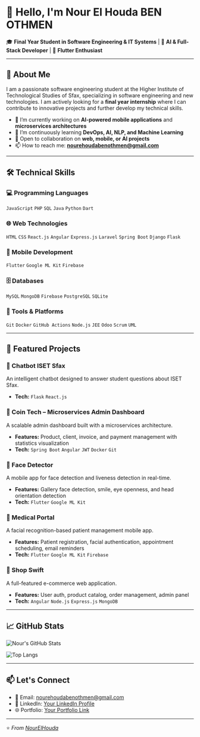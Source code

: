 # 👋 Hello, I'm Nour El Houda BEN OTHMEN

🎓 **Final Year Student in Software Engineering & IT Systems** | 🤖 **AI & Full-Stack Developer** | 📱 **Flutter Enthusiast**

---

## 🚀 About Me

I am a passionate software engineering student at the Higher Institute of Technological Studies of Sfax, specializing in software engineering and new technologies. I am actively looking for a **final year internship** where I can contribute to innovative projects and further develop my technical skills.

- 🔭 I’m currently working on **AI-powered mobile applications** and **microservices architectures**
- 🌱 I’m continuously learning **DevOps, AI, NLP, and Machine Learning**
- 💼 Open to collaboration on **web, mobile, or AI projects**
- 📫 How to reach me: **nourehoudabenothmen@gmail.com**

---

## 🛠️ Technical Skills

### 💻 Programming Languages
`JavaScript` `PHP` `SQL` `Java` `Python` `Dart`

### 🌐 Web Technologies
`HTML` `CSS` `React.js` `Angular` `Express.js` `Laravel` `Spring Boot` `Django` `Flask`

### 📱 Mobile Development
`Flutter` `Google ML Kit` `Firebase`

### 🗄️ Databases
`MySQL` `MongoDB` `Firebase` `PostgreSQL` `SQLite`

### 🔧 Tools & Platforms
`Git` `Docker` `GitHub Actions` `Node.js` `JEE` `Odoo` `Scrum` `UML`

---

## 📌 Featured Projects

### 🤖 Chatbot ISET Sfax
An intelligent chatbot designed to answer student questions about ISET Sfax.
- **Tech:** `Flask` `React.js`

### 💼 Coin Tech – Microservices Admin Dashboard
A scalable admin dashboard built with a microservices architecture.
- **Features:** Product, client, invoice, and payment management with statistics visualization
- **Tech:** `Spring Boot` `Angular` `JWT` `Docker` `Git`

### 📱 Face Detector
A mobile app for face detection and liveness detection in real-time.
- **Features:** Gallery face detection, smile, eye openness, and head orientation detection
- **Tech:** `Flutter` `Google ML Kit`

### 🏥 Medical Portal
A facial recognition-based patient management mobile app.
- **Features:** Patient registration, facial authentication, appointment scheduling, email reminders
- **Tech:** `Flutter` `Google ML Kit` `Firebase`

### 🛒 Shop Swift
A full-featured e-commerce web application.
- **Features:** User auth, product catalog, order management, admin panel
- **Tech:** `Angular` `Node.js` `Express.js` `MongoDB`

---

## 📈 GitHub Stats

![Nour's GitHub Stats](https://github-readme-stats.vercel.app/api?username=TON_USERNAME&show_icons=true&theme=radical)

![Top Langs](https://github-readme-stats.vercel.app/api/top-langs/?username=TON_USERNAME&layout=compact&theme=radical)

---

## 📫 Let's Connect

- 📧 Email: [nourehoudabenothmen@gmail.com](mailto:nourehoudabenothmen@gmail.com)
- 💼 LinkedIn: [Your LinkedIn Profile](https://www.linkedin.com/in/your-profile)
- 🌐 Portfolio: [Your Portfolio Link](https://your-portfolio-link.com)

---

⭐ *From [NourElHouda](https://github.com/TON_USERNAME)*
